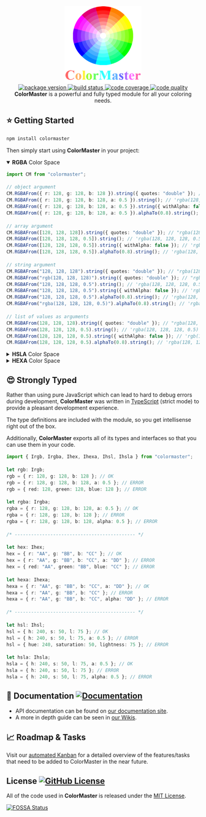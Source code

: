 <!-- markdownlint-disable no-inline-html -->
<!-- markdownlint-disable first-line-heading -->
<div align="center">
  <a href="https://github.com/lbragile/ColorMaster">
    <img src="public/logo.png" width="200" height="200" alt="ColorMaster Logo" />
  </a>
</div>

<div align="center">
  <a href="https://www.npmjs.com/package/colormaster">
    <img alt="package version" src="https://img.shields.io/npm/v/colormaster?label=NPM&logo=npm&style=flat-square" />
  </a>
  <a href="https://github.com/lbragile/ColorMaster/actions">
    <img alt="build status" src="https://img.shields.io/github/workflow/status/lbragile/ColorMaster/Testing?color=%2300D800&label=Build&logo=github&style=flat-square" />
  </a>
  <a href="https://codecov.io/gh/lbragile/ColorMaster">
    <img alt='code coverage' src="https://img.shields.io/codecov/c/github/lbragile/colormaster/develop?color=%2300D800&label=Coverage&logo=codecov&style=flat-square"/>
  </a>
  <a href="https://www.codefactor.io/repository/github/lbragile/colormaster">
    <img alt="code quality" src="https://img.shields.io/codefactor/grade/github/lbragile/ColorMaster/develop?color=%2300D800&label=Code%20Quality&logo=codefactor&style=flat-square" />
  </a>
</div>

<div align="center">
  <strong>ColorMaster</strong> is a powerful and fully typed module for all your coloring needs.
</div>
<!-- markdownlint-enable first-line-heading -->
<!-- markdownlint-enable no-inline-html -->

## ⭐ Getting Started

```markdown
npm install colormaster
```

Then simply start using **ColorMaster** in your project:

<!-- markdownlint-disable no-inline-html -->
<details open>
<summary><b>RGBA</b> Color Space</summary>

```ts
import CM from "colormaster";

// object argument
CM.RGBAFrom({ r: 128, g: 128, b: 128 }).string({ quotes: "double" }); // "rgba(128, 128, 128, 1)"
CM.RGBAFrom({ r: 128, g: 128, b: 128, a: 0.5 }).string(); // 'rgba(128, 128, 128, 0.5)' ← note, single quote
CM.RGBAFrom({ r: 128, g: 128, b: 128, a: 0.5 }).string({ withAlpha: false }); // 'rgb(128, 128, 128)'
CM.RGBAFrom({ r: 128, g: 128, b: 128, a: 0.5 }).alphaTo(0.8).string(); // 'rgba(128, 128, 128, 0.8)'

// array argument
CM.RGBAFrom([128, 128, 128]).string({ quotes: "double" }); // "rgba(128, 128, 128, 1)"
CM.RGBAFrom([128, 128, 128, 0.5]).string(); // 'rgba(128, 128, 128, 0.5)' ← note, single quote
CM.RGBAFrom([128, 128, 128, 0.5]).string({ withAlpha: false }); // 'rgb(128, 128, 128)'
CM.RGBAFrom([128, 128, 128, 0.5]).alphaTo(0.8).string(); // 'rgba(128, 128, 128, 0.8)'

// string argument
CM.RGBAFrom("128, 128, 128").string({ quotes: "double" }); // "rgba(128, 128, 128, 1)"
CM.RGBAFrom("rgb(128, 128, 128)").string({ quotes: "double" }); // "rgba(128, 128, 128, 1)"
CM.RGBAFrom("128, 128, 128, 0.5").string(); // 'rgba(128, 128, 128, 0.5)' ← note, single quote
CM.RGBAFrom("128, 128, 128, 0.5").string({ withAlpha: false }); // 'rgb(128, 128, 128)'
CM.RGBAFrom("128, 128, 128, 0.5").alphaTo(0.8).string(); // 'rgba(128, 128, 128, 0.8)'
CM.RGBAFrom("rgba(128, 128, 128, 0.5)").alphaTo(0.8).string(); // 'rgba(128, 128, 128, 0.8)'

// list of values as arguments
CM.RGBAFrom(128, 128, 128).string({ quotes: "double" }); // "rgba(128, 128, 128, 1)"
CM.RGBAFrom(128, 128, 128, 0.5).string(); // 'rgba(128, 128, 128, 0.5)' ← note, single quote
CM.RGBAFrom(128, 128, 128, 0.5).string({ withAlpha: false }); // 'rgb(128, 128, 128)'
CM.RGBAFrom(128, 128, 128, 0.5).alphaTo(0.8).string(); // 'rgba(128, 128, 128, 0.8)'
```

</details>

<details>
<summary><b>HSLA</b> Color Space</summary>

```ts
import CM from "colormaster";

// object argument
CM.HSLAFrom({ h: 300, s: 50, l: 60 }).string({ quotes: "double" }); // "hsla(300, 50%, 60%, 1)"
CM.HSLAFrom({ h: 300, s: 50, l: 60, a: 0.5 }).string(); // 'hsla(300, 50%, 60%, 0.5)' ← note, single quote
CM.HSLAFrom({ h: 300, s: 50, l: 60, a: 0.5 }).string({ withAlpha: false }); // 'hsl(300, 50%, 60%)'
CM.HSLAFrom({ h: 300, s: 50, l: 60, a: 0.5 }).alphaTo(0.8).string(); // 'hsla(300, 50%, 60%, 0.8)'

// array argument
CM.HSLAFrom([300, 50, 60]).string({ quotes: "double" }); // "hsla(300, 50%, 60%, 1)"
CM.HSLAFrom([300, 50, 60, 0.5]).string(); // 'hsla(300, 50%, 60%, 0.5)' ← note, single quote
CM.HSLAFrom([300, 50, 60, 0.5]).string({ withAlpha: false }); // 'hsl(300, 50%, 60%)'
CM.HSLAFrom([300, 50, 60, 0.5]).alphaTo(0.8).string(); // 'hsla(300, 50%, 60%, 0.8)'

// string argument
CM.HSLAFrom("300, 50%, 60%").string({ quotes: "double" }); // "hsla(300, 50%, 60%, 1)"
CM.HSLAFrom("hsl(300, 50%, 60%)").string({ quotes: "double" }); // "hsl(300, 50%, 60%, 1)"
CM.HSLAFrom("300, 50%, 60, 0.5").string(); // 'hsla(300, 50%, 60%, 0.5)' ← note, single quote
CM.HSLAFrom("300, 50, 60%, 0.5").string({ withAlpha: false }); // 'hsl(300, 50%, 60%)'
CM.HSLAFrom("300, 50%, 60%, 0.5").alphaTo(0.8).string(); // 'hsla(300, 50%, 60%, 0.8)'
CM.HSLAFrom("hsla(300, 50%, 60%, 0.5)").alphaTo(0.8).string(); // 'hsla(300, 50%, 60%, 0.8)'

// list of values as arguments
CM.HSLAFrom(300, 50, 60).string({ quotes: "double" }); // "hsla(300, 50%, 60%, 1)"
CM.HSLAFrom(300, 50, 60, 0.5).string(); // 'hsla(300, 50%, 60%, 0.5)' ← note, single quote
CM.HSLAFrom(300, 50, 60, 0.5).string({ withAlpha: false }); // 'hsl(300, 50%, 60%)'
CM.HSLAFrom(300, 50, 60, 0.5).alphaTo(0.8).string(); // 'hsla(300, 50%, 60%, 0.8)'
```

</details>

<details>
<summary><b>HEXA</b> Color Space</summary>

```ts
import CM from "colormaster";

// object argument
CM.HEXAFrom({ r: "44", g: "55", b: "66" }).string({ quotes: "double" }); // "#445566FF)"
CM.HEXAFrom({ r: "44", g: "55", b: "66", a: "77" }).string(); // '#44556677' ← note, single quote
CM.HEXAFrom({ r: "44", g: "55", b: "66", a: "77" }).string({ withAlpha: false }); // '#445566'
CM.HEXAFrom({ r: "44", g: "55", b: "66", a: "77" }).alphaTo("CC").string(); // '#445566CC'

// array argument
CM.HEXAFrom(["44", "55", "66"]).string({ quotes: "double" }); // "#445566FF"
CM.HEXAFrom(["44", "55", "66", "77"]).string(); // '#44556677' ← note, single quote
CM.HEXAFrom(["44", "55", "66", "77"]).string({ withAlpha: false }); // '#445566'
CM.HEXAFrom(["44", "55", "66", "77"]).alphaTo("CC").string(); // '#445566CC'

// string argument
CM.HEXAFrom("44", "55", "66").string({ quotes: "double" }); // "#445566FF"
CM.HEXAFrom("#445566").string({ quotes: "double" }); // "#445566FF"
CM.HEXAFrom("44, 55, 66, 77").string(); // '#44556677' ← note, single quote
CM.HEXAFrom("44, 55, 66, 77").string({ withAlpha: false }); // '#445566'
CM.HEXAFrom("44, 55, 66, 77").alphaTo("CC").string(); // '#445566CC'
CM.HEXAFrom("#44556677").alphaTo("CC").string(); // '#445566CC'

// list of values as arguments
CM.HEXAFrom("44", "55", "66").string({ quotes: "double" }); // "#445566FF"
CM.HEXAFrom("44", "55", "66", "77").string(); // '#44556677' ← note, single quote
CM.HEXAFrom("44", "55", "66", "77").string({ withAlpha: false }); // '#445566'
CM.HEXAFrom("44", "55", "66", "77").alphaTo("CC").string(); // '#445566CC'
```

**Note:** HEXA string are always returned in _upperCase_ by **ColorMaster**. If you prefer _lowerCase_ strings,
you can simply use (chain) the built in `toLowerCase()`. More information is available [here](https://developer.mozilla.org/en-US/docs/Web/JavaScript/Reference/Global_Objects/String/toLowerCase)

</details>

<!-- markdownlint-enable no-inline-html -->

## 😍 Strongly Typed

Rather than using pure JavaScript which can lead to hard to debug errors during development, **ColorMaster** was written in [TypeScript](https://www.typescriptlang.org/) (strict mode) to provide a pleasant development experience.

The type definitions are included with the module, so you get intellisense right out of the box.

Additionally, **ColorMaster** exports all of its types and interfaces so that you can use them in your code.

```ts
import { Irgb, Irgba, Ihex, Ihexa, Ihsl, Ihsla } from "colormaster";

let rgb: Irgb;
rgb = { r: 128, g: 128, b: 128 }; // OK
rgb = { r: 128, g: 128, b: 128, a: 0.5 }; // ERROR
rgb = { red: 128, green: 128, blue: 128 }; // ERROR

let rgba: Irgba;
rgba = { r: 128, g: 128, b: 128, a: 0.5 }; // OK
rgba = { r: 128, g: 128, b: 128 }; // ERROR
rgba = { r: 128, g: 128, b: 128, alpha: 0.5 }; // ERROR

/* -------------------------------------------- */

let hex: Ihex;
hex = { r: "AA", g: "BB", b: "CC" }; // OK
hex = { r: "AA", g: "BB", b: "CC", a: "DD" }; // ERROR
hex = { red: "AA", green: "BB", blue: "CC" }; // ERROR

let hexa: Ihexa;
hexa = { r: "AA", g: "BB", b: "CC", a: "DD" }; // OK
hexa = { r: "AA", g: "BB", b: "CC" }; // ERROR
hexa = { r: "AA", g: "BB", b: "CC", alpha: "DD" }; // ERROR

/* -------------------------------------------- */

let hsl: Ihsl;
hsl = { h: 240, s: 50, l: 75 }; // OK
hsl = { h: 240, s: 50, l: 75, a: 0.5 }; // ERROR
hsl = { hue: 240, saturation: 50, lightness: 75 }; // ERROR

let hsla: Ihsla;
hsla = { h: 240, s: 50, l: 75, a: 0.5 }; // OK
hsla = { h: 240, s: 50, l: 75 }; // ERROR
hsla = { h: 240, s: 50, l: 75, alpha: 0.5 }; // ERROR
```

## 📕 Documentation [![Documentation](https://img.shields.io/badge/Documentation-available-brightgreen?color=00D800&style=flat-square&logo=github)](https://lbragile.github.io/ColorMaster/)

- API documentation can be found on [our documentation site](https://lbragile.github.io/ColorMaster/).
- A more in depth guide can be seen in [our Wikis](https://github.com/lbragile/ColorMaster/wiki).

## 📈 Roadmap & Tasks

Visit our [automated Kanban](https://github.com/lbragile/ColorMaster/projects) for a detailed overview of the features/tasks that need to be added to ColorMaster in the near future.

## License [![GitHub License](https://img.shields.io/github/license/lbragile/colormaster?color=00D800&label=License&logo=github&style=flat-square)](https://github.com/lbragile/ColorMaster/blob/master/LICENSE)

All of the code used in **ColorMaster** is released under the [MIT License](https://github.com/lbragile/ColorMaster/blob/master/LICENSE).

[![FOSSA Status](https://app.fossa.com/api/projects/git%2Bgithub.com%2Flbragile%2FColorMaster.svg?type=large)](https://app.fossa.com/projects/git%2Bgithub.com%2Flbragile%2FColorMaster?utm_source=share_link)
